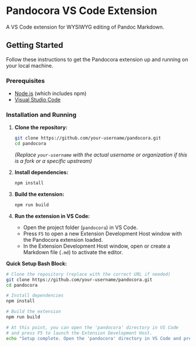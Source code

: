 # Pandocora VS Code Extension

A VS Code extension for WYSIWYG editing of Pandoc Markdown.

<!-- Test comment for pre-commit hook - attempt 2 -->

## Getting Started

Follow these instructions to get the Pandocora extension up and running on your local machine.

### Prerequisites

- [Node.js](https://nodejs.org/) (which includes npm)
- [Visual Studio Code](https://code.visualstudio.com/)

### Installation and Running

1.  **Clone the repository:**
    ```bash
    git clone https://github.com/your-username/pandocora.git
    cd pandocora
    ```
    *(Replace `your-username` with the actual username or organization if this is a fork or a specific upstream)*

2.  **Install dependencies:**
    ```bash
    npm install
    ```

3.  **Build the extension:**
    ```bash
    npm run build
    ```

4.  **Run the extension in VS Code:**
    - Open the project folder (`pandocora`) in VS Code.
    - Press `F5` to open a new Extension Development Host window with the Pandocora extension loaded.
    - In the Extension Development Host window, open or create a Markdown file (`.md`) to activate the editor.

**Quick Setup Bash Block:**

```bash
# Clone the repository (replace with the correct URL if needed)
git clone https://github.com/your-username/pandocora.git
cd pandocora

# Install dependencies
npm install

# Build the extension
npm run build

# At this point, you can open the 'pandocora' directory in VS Code
# and press F5 to launch the Extension Development Host.
echo "Setup complete. Open the 'pandocora' directory in VS Code and press F5 to run the extension."
```
